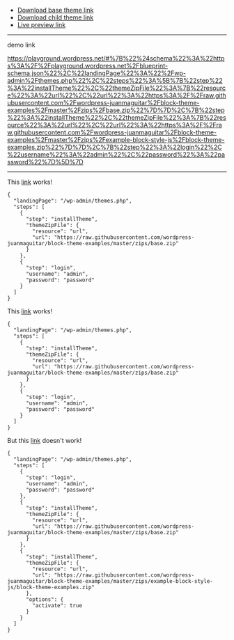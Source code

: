 - [Download base theme link](https://raw.githubusercontent.com/wordpress-juanmaguitar/block-theme-examples/master/zips/base.zip)
- [Download child theme link](https://raw.githubusercontent.com/wordpress-juanmaguitar/block-theme-examples/master/zips/example-block-style-js.zip)
- [Live preview link](https://playground.wordpress.net/#%257B%2522landingPage%2522%253A%2522%252Fwp-admin%252Fthemes.php%2522%252C%2522steps%2522%253A%255B%257B%2522step%2522%253A%2522installTheme%2522%252C%2522themeZipFile%2522%253A%257B%2522resource%2522%253A%2522url%2522%252C%2522url%2522%253A%2522https%253A%252F%252Fraw.githubusercontent.com%252Fwordpress-juanmaguitar%252Fblock-theme-examples%252Fmaster%252Fzips%252Fbase.zip%2522%257D%257D%252C%257B%2522step%2522%253A%2522login%2522%252C%2522username%2522%253A%2522admin%2522%252C%2522password%2522%253A%2522password%2522%257D%255D%257D)


---

demo link

https://playground.wordpress.net/#%7B%22%24schema%22%3A%22https%3A%2F%2Fplayground.wordpress.net%2Fblueprint-schema.json%22%2C%22landingPage%22%3A%22%2Fwp-admin%2Fthemes.php%22%2C%22steps%22%3A%5B%7B%22step%22%3A%22installTheme%22%2C%22themeZipFile%22%3A%7B%22resource%22%3A%22url%22%2C%22url%22%3A%22https%3A%2F%2Fraw.githubusercontent.com%2Fwordpress-juanmaguitar%2Fblock-theme-examples%2Fmaster%2Fzips%2Fbase.zip%22%7D%7D%2C%7B%22step%22%3A%22installTheme%22%2C%22themeZipFile%22%3A%7B%22resource%22%3A%22url%22%2C%22url%22%3A%22https%3A%2F%2Fraw.githubusercontent.com%2Fwordpress-juanmaguitar%2Fblock-theme-examples%2Fmaster%2Fzips%2Fexample-block-style-js%2Fblock-theme-examples.zip%22%7D%7D%2C%7B%22step%22%3A%22login%22%2C%22username%22%3A%22admin%22%2C%22password%22%3A%22password%22%7D%5D%7D

---


This [link](https://playground.wordpress.net/#%257B%2522landingPage%2522%253A%2522%252Fwp-admin%252Fthemes.php%2522%252C%2522steps%2522%253A%255B%257B%2522step%2522%253A%2522installTheme%2522%252C%2522themeZipFile%2522%253A%257B%2522resource%2522%253A%2522url%2522%252C%2522url%2522%253A%2522https%253A%252F%252Fraw.githubusercontent.com%252Fwordpress-juanmaguitar%252Fblock-theme-examples%252Fmaster%252Fzips%252Fbase.zip%2522%257D%257D%252C%257B%2522step%2522%253A%2522login%2522%252C%2522username%2522%253A%2522admin%2522%252C%2522password%2522%253A%2522password%2522%257D%255D%257D) works!

```
{
  "landingPage": "/wp-admin/themes.php",
  "steps": [
    {
      "step": "installTheme",
      "themeZipFile": {
        "resource": "url",
        "url": "https://raw.githubusercontent.com/wordpress-juanmaguitar/block-theme-examples/master/zips/base.zip"
      }
    },
    {
      "step": "login",
      "username": "admin",
      "password": "password"
    }
  ]
}
```

This [link](https://playground.wordpress.net/#%257B%2522landingPage%2522%253A%2522%252Fwp-admin%252Fthemes.php%2522%252C%2522steps%2522%253A%255B%257B%2522step%2522%253A%2522installTheme%2522%252C%2522themeZipFile%2522%253A%257B%2522resource%2522%253A%2522url%2522%252C%2522url%2522%253A%2522https%253A%252F%252Fraw.githubusercontent.com%252Fwordpress-juanmaguitar%252Fblock-theme-examples%252Fmaster%252Fzips%252Fbase.zip%2522%257D%257D%252C%257B%2522step%2522%253A%2522login%2522%252C%2522username%2522%253A%2522admin%2522%252C%2522password%2522%253A%2522password%2522%257D%255D%257D) works!

```
{
  "landingPage": "/wp-admin/themes.php",
  "steps": [
    {
      "step": "installTheme",
      "themeZipFile": {
        "resource": "url",
        "url": "https://raw.githubusercontent.com/wordpress-juanmaguitar/block-theme-examples/master/zips/base.zip"
      }
    },
    {
      "step": "login",
      "username": "admin",
      "password": "password"
    }
  ]
}
```


But this [link](https://playground.wordpress.net/#%7B%22landingPage%22%3A%22%2Fwp-admin%2Fthemes.php%22%2C%22steps%22%3A%5B%7B%22step%22%3A%22login%22%2C%22username%22%3A%22admin%22%2C%22password%22%3A%22password%22%7D%2C%7B%22step%22%3A%22installTheme%22%2C%22themeZipFile%22%3A%7B%22resource%22%3A%22url%22%2C%22url%22%3A%22https%3A%2F%2Fraw.githubusercontent.com%2Fwordpress-juanmaguitar%2Fblock-theme-examples%2Fmaster%2Fzips%2Fbase.zip%22%7D%7D%2C%7B%22step%22%3A%22installTheme%22%2C%22themeZipFile%22%3A%7B%22resource%22%3A%22url%22%2C%22url%22%3A%22https%3A%2F%2Fraw.githubusercontent.com%2Fwordpress-juanmaguitar%2Fblock-theme-examples%2Fmaster%2Fzips%2Fexample-block-style-js%2Fblock-theme-examples.zip%22%7D%2C%22options%22%3A%7B%22activate%22%3Atrue%7D%7D%5D%7D) doesn't work!


```
{
  "landingPage": "/wp-admin/themes.php",
  "steps": [
    {
      "step": "login",
      "username": "admin",
      "password": "password"
    },
    {
      "step": "installTheme",
      "themeZipFile": {
        "resource": "url",
        "url": "https://raw.githubusercontent.com/wordpress-juanmaguitar/block-theme-examples/master/zips/base.zip"
      }
    },
    {
      "step": "installTheme",
      "themeZipFile": {
        "resource": "url",
        "url": "https://raw.githubusercontent.com/wordpress-juanmaguitar/block-theme-examples/master/zips/example-block-style-js/block-theme-examples.zip"
      },
      "options": {
        "activate": true
      }
    }
  ]
}
```